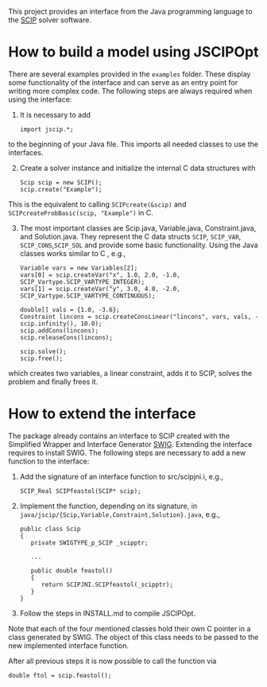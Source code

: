  This project provides an interface from the Java programming language to the [SCIP](http://scip.zib.de) solver software.

How to build a model using JSCIPOpt
===================================

There are several examples provided in the `examples` folder. These display some functionality of the interface and can
serve as an entry point for writing more complex code. The following steps are always required when using the interface:

1) It is necessary to add

    `import jscip.*;`

to the beginning of your Java file. This imports all needed classes to use the interfaces.

2) Create a solver instance and initialize the internal C data structures with

    ```
    Scip scip = new SCIP();
    scip.create("Example");
    ```

This is the equivalent to calling `SCIPcreate(&scip)` and `SCIPcreateProbBasic(scip, "Example")` in C.

3) The most important classes are Scip.java, Variable.java, Constraint.java, and Solution.java. They represent the C
data structs `SCIP`, `SCIP_VAR`, `SCIP_CONS`,`SCIP_SOL` and provide some basic functionality. Using the Java classes
works similar to C , e.g.,

    ```
    Variable vars = new Variables[2];
    vars[0] = scip.createVar("x", 1.0, 2.0, -1.0, SCIP_Vartype.SCIP_VARTYPE_INTEGER);
    vars[1] = scip.createVar("y", 3.0, 4.0, -2.0, SCIP_Vartype.SCIP_VARTYPE_CONTINUOUS);

    double[] vals = {1.0, -3.6};
    Constraint lincons = scip.createConsLinear("lincons", vars, vals, -scip.infinity(), 10.0);
    scip.addCons(lincons);
    scip.releaseCons(lincons);

    scip.solve();
    scip.free();
    ```

which creates two variables, a linear constraint, adds it to SCIP, solves the problem and finally frees it.


How to extend the interface
===========================

The package already contains an interface to SCIP created with the Simplified Wrapper and Interface Generator
[SWIG](http://www.swig.org/). Extending the interface requires to install SWIG. The following steps are necessary to add
a new function to the interface:

1) Add the signature of an interface function to src/scipjni.i, e.g.,

    `SCIP_Real SCIPfeastol(SCIP* scip);`

2) Implement the function, depending on its signature, in `java/jscip/{Scip,Variable,Constraint,Solution}.java`, e.g.,

    ```
    public class Scip
    {
       private SWIGTYPE_p_SCIP _scipptr;

       ...

       public double feastol()
       {
          return SCIPJNI.SCIPfeastol(_scipptr);
       }
    }
    ```

3) Follow the steps in INSTALL.md to compile JSCIPOpt.

Note that each of the four mentioned classes hold their own C pointer in a class generated by SWIG. The object of this
class needs to be passed to the new implemented interface function.


After all previous steps it is now possible to call the function via
```
double ftol = scip.feastol();
```
